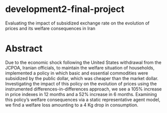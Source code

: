 # development2-final-project
Evaluating the impact of subsidized exchange rate on the evolution of prices and its welfare consequences in Iran
# Abstract
Due to the economic shock following the United States withdrawal from the JCPOA, Iranian officials, to
maintain the welfare situation of households, implemented a policy in which basic and essential commodities were subsidized by the public dollar, which was cheaper than the market dollar. Investigating the impact of this policy on the evolution of prices using the instrumented differences-in-differences approach, we see a 105% increase in price indexes in 12 months and a 52% increase in 6 months. Examining this policy’s welfare consequences via a static representative agent model, we find a welfare loss amounting to a 4 Kg drop in consumption.
